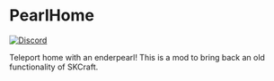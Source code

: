 # PearlHome

[![Discord](https://img.shields.io/discord/163375257162350592?style=flat-square&color=7289da&label=discord&logo=discord&link=https://uberi.fi/x/discord/)](https://uberi.fi/x/discord/)

Teleport home with an enderpearl! This is a mod to bring back an old functionality of SKCraft.